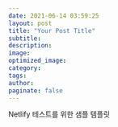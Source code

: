 ```yaml
---
date: 2021-06-14 03:59:25
layout: post
title: "Your Post Title"
subtitle:
description:
image:
optimized_image:
category:
tags:
author:
paginate: false
---
```

Netlify 테스트를 위한 샘플 템플릿

